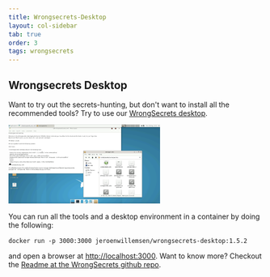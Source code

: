 ```yaml
---
title: Wrongsecrets-Desktop
layout: col-sidebar
tab: true
order: 3
tags: wrongsecrets
---
```


## Wrongsecrets Desktop

Want to try out the secrets-hunting, but don't want to install all the recommended tools? Try to use our [WrongSecrets desktop](https://hub.docker.com/r/jeroenwillemsen/wrongsecrets-desktop).

<img src="assets/images/wrongsecrets-desktop.png" alt="WrongSecrets desktopt" width="300px" />

You can run all the tools and a desktop environment in a container by doing the following:

```shell
docker run -p 3000:3000 jeroenwillemsen/wrongsecrets-desktop:1.5.2
```

and open a browser at [http://localhost:3000](http://localhost:3000). 
Want to know more? Checkout the [Readme at the WrongSecrets github repo](https://github.com/commjoen/wrongsecrets#want-to-play-but-are-not-allowed-to-install-the-tools).
